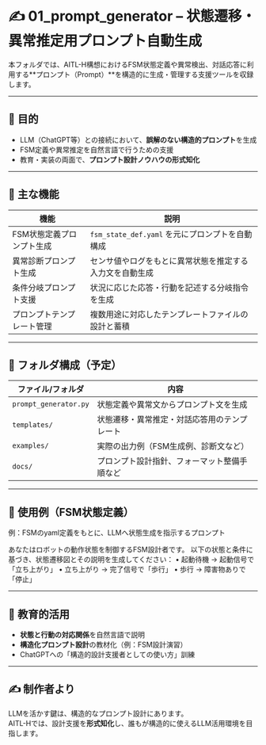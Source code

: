 # ✍️ 01_prompt_generator – 状態遷移・異常推定用プロンプト自動生成

本フォルダでは、AITL-H構想におけるFSM状態定義や異常検出、対話応答に利用する**プロンプト（Prompt）**を構造的に生成・管理する支援ツールを収録します。

---

## 🎯 目的

- LLM（ChatGPT等）との接続において、**誤解のない構造的プロンプト**を生成
- FSM定義や異常推定を自然言語で行うための支援
- 教育・実装の両面で、**プロンプト設計ノウハウの形式知化**

---

## 🔧 主な機能

| 機能 | 説明 |
|------|------|
| FSM状態定義プロンプト生成 | `fsm_state_def.yaml` を元にプロンプトを自動構成 |
| 異常診断プロンプト生成 | センサ値やログをもとに異常状態を推定する入力文を自動生成 |
| 条件分岐プロンプト支援 | 状況に応じた応答・行動を記述する分岐指令を生成 |
| プロンプトテンプレート管理 | 複数用途に対応したテンプレートファイルの設計と蓄積 |

---

## 📁 フォルダ構成（予定）

| ファイル/フォルダ | 内容 |
|-------------------|------|
| `prompt_generator.py` | 状態定義や異常文からプロンプト文を生成 |
| `templates/` | 状態遷移・異常推定・対話応答用のテンプレート |
| `examples/` | 実際の出力例（FSM生成例、診断文など） |
| `docs/` | プロンプト設計指針、フォーマット整備手順など |

---

## 🧠 使用例（FSM状態定義）

例：FSMのyaml定義をもとに、LLMへ状態生成を指示するプロンプト

あなたはロボットの動作状態を制御するFSM設計者です。
以下の状態と条件に基づき、状態遷移図とその説明を生成してください：
	•	起動待機 → 起動信号で「立ち上がり」
	•	立ち上がり → 完了信号で「歩行」
	•	歩行 → 障害物ありで「停止」
 
---

## 🧪 教育的活用

- **状態と行動の対応関係**を自然言語で説明
- **構造化プロンプト設計**の教材化（例：FSM設計演習）
- ChatGPTへの「構造的設計支援者としての使い方」訓練

---

## ✍️ 制作者より

LLMを活かす鍵は、構造的なプロンプト設計にあります。  
AITL-Hでは、設計支援を**形式知化**し、誰もが構造的に使えるLLM活用環境を目指します。
